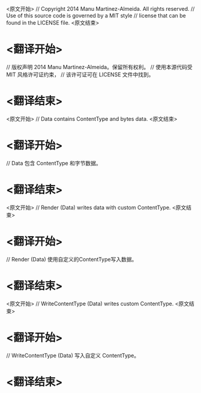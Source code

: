 
<原文开始>
// Copyright 2014 Manu Martinez-Almeida. All rights reserved.
// Use of this source code is governed by a MIT style
// license that can be found in the LICENSE file.
<原文结束>

# <翻译开始>
// 版权声明 2014 Manu Martinez-Almeida。保留所有权利。
// 使用本源代码受 MIT 风格许可证约束，
// 该许可证可在 LICENSE 文件中找到。
# <翻译结束>


<原文开始>
// Data contains ContentType and bytes data.
<原文结束>

# <翻译开始>
// Data 包含 ContentType 和字节数据。
# <翻译结束>


<原文开始>
// Render (Data) writes data with custom ContentType.
<原文结束>

# <翻译开始>
// Render (Data) 使用自定义的ContentType写入数据。
# <翻译结束>


<原文开始>
// WriteContentType (Data) writes custom ContentType.
<原文结束>

# <翻译开始>
// WriteContentType (Data) 写入自定义 ContentType。
# <翻译结束>

